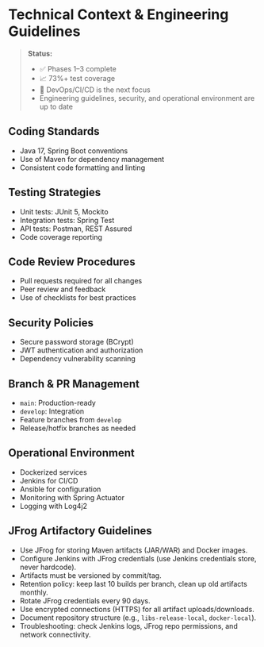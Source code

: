 # Technical Context & Engineering Guidelines

> **Status:**
> - ✅ Phases 1–3 complete
> - 📈 73%+ test coverage
> - 🚧 DevOps/CI/CD is the next focus
> - Engineering guidelines, security, and operational environment are up to date

## Coding Standards
- Java 17, Spring Boot conventions
- Use of Maven for dependency management
- Consistent code formatting and linting

## Testing Strategies
- Unit tests: JUnit 5, Mockito
- Integration tests: Spring Test
- API tests: Postman, REST Assured
- Code coverage reporting

## Code Review Procedures
- Pull requests required for all changes
- Peer review and feedback
- Use of checklists for best practices

## Security Policies
- Secure password storage (BCrypt)
- JWT authentication and authorization
- Dependency vulnerability scanning

## Branch & PR Management
- `main`: Production-ready
- `develop`: Integration
- Feature branches from `develop`
- Release/hotfix branches as needed

## Operational Environment
- Dockerized services
- Jenkins for CI/CD
- Ansible for configuration
- Monitoring with Spring Actuator
- Logging with Log4j2

## JFrog Artifactory Guidelines
- Use JFrog for storing Maven artifacts (JAR/WAR) and Docker images.
- Configure Jenkins with JFrog credentials (use Jenkins credentials store, never hardcode).
- Artifacts must be versioned by commit/tag.
- Retention policy: keep last 10 builds per branch, clean up old artifacts monthly.
- Rotate JFrog credentials every 90 days.
- Use encrypted connections (HTTPS) for all artifact uploads/downloads.
- Document repository structure (e.g., `libs-release-local`, `docker-local`).
- Troubleshooting: check Jenkins logs, JFrog repo permissions, and network connectivity. 